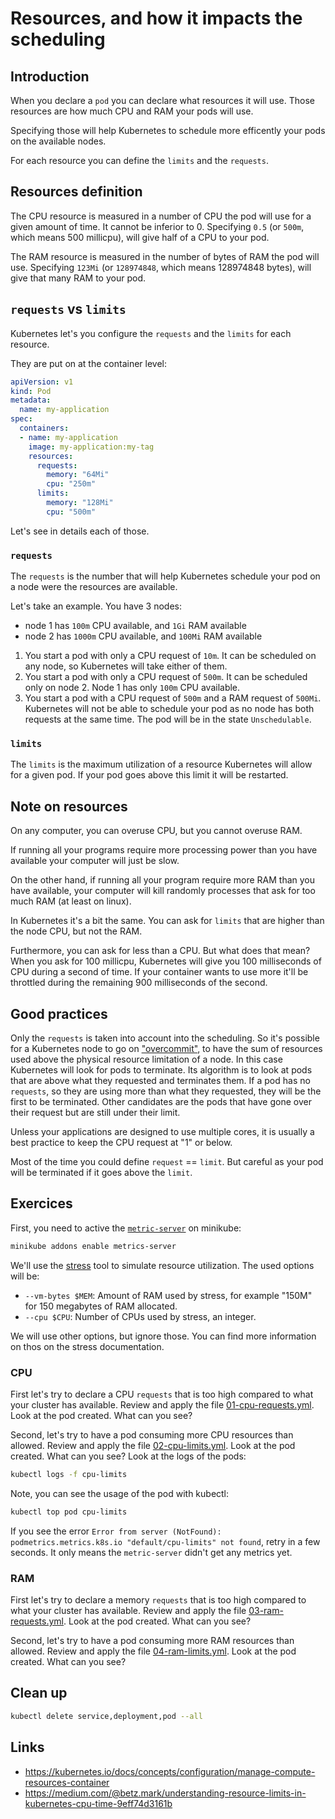 # Resources, and how it impacts the scheduling

## Introduction

When you declare a `pod` you can declare what resources it will use. Those resources are how much CPU and RAM your pods will use.

Specifying those will help Kubernetes to schedule more efficently your pods on the available nodes.

For each resource you can define the `limits` and the `requests`.

## Resources definition

The CPU resource is measured in a number of CPU the pod will use for a given amount of time. It cannot be inferior to 0.
Specifying `0.5` (or `500m`, which means 500 millicpu), will give half of a CPU to your pod.

The RAM resource is measured in the number of bytes of RAM the pod will use.
Specifying `123Mi` (or `128974848`, which means 128974848 bytes), will give that many RAM to your pod.

## `requests` vs `limits`

Kubernetes let's you configure the `requests` and the `limits` for each resource.

They are put on at the container level:

```yml
apiVersion: v1
kind: Pod
metadata:
  name: my-application
spec:
  containers:
  - name: my-application
    image: my-application:my-tag
    resources:
      requests:
        memory: "64Mi"
        cpu: "250m"
      limits:
        memory: "128Mi"
        cpu: "500m"
```

Let's see in details each of those.

### `requests`

The `requests` is the number that will help Kubernetes schedule your pod on a node were the resources are available.

Let's take an example. You have 3 nodes:

* node 1 has `100m` CPU available, and `1Gi` RAM available
* node 2 has `1000m` CPU available, and `100Mi` RAM available

1. You start a pod with only a CPU request of `10m`. It can be scheduled on any node, so Kubernetes will take either of them.
1. You start a pod with only a CPU request of `500m`. It can be scheduled only on node 2. Node 1 has only `100m` CPU available.
1. You start a pod with a CPU request of `500m` and a RAM request of `500Mi`. Kubernetes will not be able to schedule your pod as no node has both requests at the same time. The pod will be in the state `Unschedulable`.

### `limits`

The `limits` is the maximum utilization of a resource Kubernetes will allow for a given pod. If your pod goes above this limit it will be restarted.

## Note on resources

On any computer, you can overuse CPU, but you cannot overuse RAM.

If running all your programs require more processing power than you have available your computer will just be slow.

On the other hand, if running all your program require more RAM than you have available, your computer will kill randomly processes that ask for too much RAM (at least on linux).

In Kubernetes it's a bit the same. You can ask for `limits` that are higher than the node CPU, but not the RAM.

Furthermore, you can ask for less than a CPU. But what does that mean? When you ask for 100 millicpu, Kubernetes will give you 100 milliseconds of CPU during a second of time. If your container wants to use more it'll be throttled during the remaining 900 milliseconds of the second.

## Good practices

Only the `requests` is taken into account into the scheduling. So it's possible for a Kubernetes node to go on ["overcommit"](https://github.com/kubernetes/community/blob/master/contributors/design-proposals/node/resource-qos.md#qos-classes), to have the sum of resources used above the physical resource limitation of a node. In this case Kubernetes will look for pods to terminate. Its algorithm is to look at pods that are above what they requested and terminates them. If a pod has no `requests`, so they are using more than what they requested, they will be the first to be terminated. Other candidates are the pods that have gone over their request but are still under their limit.

Unless your applications are designed to use multiple cores, it is usually a best practice to keep the CPU request at "1" or below.

Most of the time you could define `request` == `limit`. But careful as your pod will be terminated if it goes above the `limit`.

## Exercices

First, you need to active the [`metric-server`](https://github.com/kubernetes-incubator/metrics-server/) on minikube:

```sh
minikube addons enable metrics-server
```

We'll use the [stress](https://people.seas.harvard.edu/~apw/stress/) tool to simulate resource utilization.
The used options will be:

* `--vm-bytes $MEM`: Amount of RAM used by stress, for example "150M" for 150 megabytes of RAM allocated.
* `--cpu $CPU`: Number of CPUs used by stress, an integer.

We will use other options, but ignore those. You can find more information on thos on the stress documentation.

### CPU

First let's try to declare a CPU `requests` that is too high compared to what your cluster has available.
Review and apply the file [01-cpu-requests.yml](01-cpu-requests.yml). Look at the pod created. What can you see?

Second, let's try to have a pod consuming more CPU resources than allowed.
Review and apply the file [02-cpu-limits.yml](02-cpu-limits.yml). Look at the pod created. What can you see? Look at the logs of the pods:

```sh
kubectl logs -f cpu-limits
```

Note, you can see the usage of the pod with kubectl:

```sh
kubectl top pod cpu-limits
```

If you see the error `Error from server (NotFound): podmetrics.metrics.k8s.io "default/cpu-limits" not found`, retry in a few seconds. It only means the `metric-server` didn't get any metrics yet.

### RAM

First let's try to declare a memory `requests` that is too high compared to what your cluster has available.
Review and apply the file [03-ram-requests.yml](03-ram-requests.yml). Look at the pod created. What can you see?

Second, let's try to have a pod consuming more RAM resources than allowed.
Review and apply the file [04-ram-limits.yml](04-ram-limits.yml). Look at the pod created. What can you see?

## Clean up

```sh
kubectl delete service,deployment,pod --all
```

## Links

* https://kubernetes.io/docs/concepts/configuration/manage-compute-resources-container
* https://medium.com/@betz.mark/understanding-resource-limits-in-kubernetes-cpu-time-9eff74d3161b
